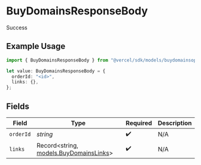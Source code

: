 # BuyDomainsResponseBody

Success

## Example Usage

```typescript
import { BuyDomainsResponseBody } from "@vercel/sdk/models/buydomainsop.js";

let value: BuyDomainsResponseBody = {
  orderId: "<id>",
  links: {},
};
```

## Fields

| Field                                                                  | Type                                                                   | Required                                                               | Description                                                            |
| ---------------------------------------------------------------------- | ---------------------------------------------------------------------- | ---------------------------------------------------------------------- | ---------------------------------------------------------------------- |
| `orderId`                                                              | *string*                                                               | :heavy_check_mark:                                                     | N/A                                                                    |
| `links`                                                                | Record<string, [models.BuyDomainsLinks](../models/buydomainslinks.md)> | :heavy_check_mark:                                                     | N/A                                                                    |